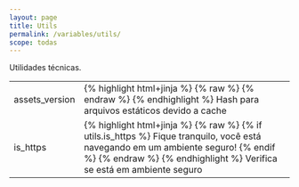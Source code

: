 ```yaml
---
layout: page
title: Utils
permalink: /variables/utils/
scope: todas
---
```


Utilidades técnicas.

<table>
    <tbody>
        <tr>
            <td>assets_version</td>
            <td>
                {% highlight html+jinja %}
                {% raw %}
<script src="my.js?{{ utils.assets_version }}"></script>
<link href="my.css?{{ utils.assets_version }}" rel="stylesheet"/>
                {% endraw %}
                {% endhighlight %}
                Hash para arquivos estáticos devido a cache
            </td>
        </tr>
        <tr>
            <td>is_https</td>
            <td>
                {% highlight html+jinja %}
                {% raw %}
{% if utils.is_https %}
    Fique tranquilo, você está navegando em um ambiente seguro!
{% endif %}
                {% endraw %}
                {% endhighlight %}
                Verifica se está em ambiente seguro
            </td>
        </tr>
    </tbody>
</table>
